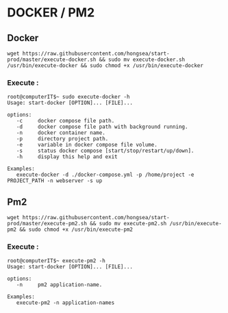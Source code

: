 # DOCKER / PM2

## Docker

`wget https://raw.githubusercontent.com/hongsea/start-prod/master/execute-docker.sh && sudo mv execute-docker.sh /usr/bin/execute-docker && sudo chmod +x /usr/bin/execute-docker`

### Execute :

```
root@computerIT$~ sudo execute-docker -h
Usage: start-docker [OPTION]... [FILE]...

options:
   -c     docker compose file path.
   -d     docker compose file path with background running.
   -n     docker container name.
   -p     directory project path.
   -e     variable in docker compose file volume.
   -s     status docker compose [start/stop/restart/up/down].
   -h     display this help and exit

Examples:
   execute-docker -d ./docker-compose.yml -p /home/project -e PROJECT_PATH -n webserver -s up

```

## Pm2


`wget https://raw.githubusercontent.com/hongsea/start-prod/master/execute-pm2.sh && sudo mv execute-pm2.sh /usr/bin/execute-pm2 && sudo chmod +x /usr/bin/execute-pm2`

### Execute :

```
root@computerIT$~ execute-pm2 -h
Usage: start-docker [OPTION]... [FILE]...

options:
   -n     pm2 application-name.

Examples:
   execute-pm2 -n application-names
```